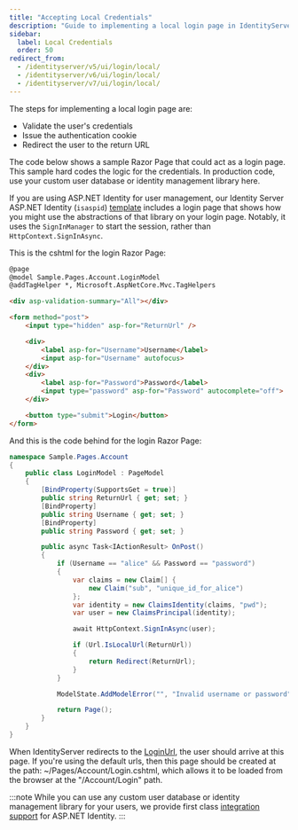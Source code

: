 ```yaml
---
title: "Accepting Local Credentials"
description: "Guide to implementing a local login page in IdentityServer that validates username/password credentials, issues authentication cookies, and includes a sample Razor Page implementation."
sidebar:
  label: Local Credentials
  order: 50
redirect_from:
  - /identityserver/v5/ui/login/local/
  - /identityserver/v6/ui/login/local/
  - /identityserver/v7/ui/login/local/
---
```


The steps for implementing a local login page are:
* Validate the user's credentials
* Issue the authentication cookie
* Redirect the user to the return URL

The code below shows a sample Razor Page that could act as a login page. This
sample hard codes the logic for the credentials. In production code, use your custom user database or identity management library here. 

If you are using ASP.NET Identity for user management, our Identity Server
ASP.NET Identity (`isaspid`) [template](/identityserver/overview/packaging.mdx#templates) includes a login page that shows how you
might use the abstractions of that library on your login page. Notably, it uses
the `SignInManager` to start the session, rather than `HttpContext.SignInAsync`.

This is the cshtml for the login Razor Page:

```html
@page
@model Sample.Pages.Account.LoginModel
@addTagHelper *, Microsoft.AspNetCore.Mvc.TagHelpers

<div asp-validation-summary="All"></div>

<form method="post">
    <input type="hidden" asp-for="ReturnUrl" />

    <div>
        <label asp-for="Username">Username</label>
        <input asp-for="Username" autofocus>
    </div>
    <div>
        <label asp-for="Password">Password</label>
        <input type="password" asp-for="Password" autocomplete="off">
    </div>

    <button type="submit">Login</button>
</form>
```

And this is the code behind for the login Razor Page:

```cs
namespace Sample.Pages.Account
{
    public class LoginModel : PageModel
    {
        [BindProperty(SupportsGet = true)]
        public string ReturnUrl { get; set; }
        [BindProperty]
        public string Username { get; set; }
        [BindProperty]
        public string Password { get; set; }

        public async Task<IActionResult> OnPost()
        {
            if (Username == "alice" && Password == "password")
            {
                var claims = new Claim[] {
                    new Claim("sub", "unique_id_for_alice")
                };
                var identity = new ClaimsIdentity(claims, "pwd");
                var user = new ClaimsPrincipal(identity);

                await HttpContext.SignInAsync(user);

                if (Url.IsLocalUrl(ReturnUrl))
                {
                    return Redirect(ReturnUrl);
                }
            }

            ModelState.AddModelError("", "Invalid username or password");

            return Page();
        }
    }
}
```

When IdentityServer redirects to the [LoginUrl](/identityserver/ui/login), the user should arrive at this
page. If you're using the default urls, then this page should be created at the
path: ~/Pages/Account/Login.cshtml, which allows it to be loaded from the
browser at the "/Account/Login" path. 

:::note
While you can use any custom user database or identity management library for your users, we provide first class [integration support](/identityserver/aspnet-identity/index.md) for ASP.NET Identity.
:::
